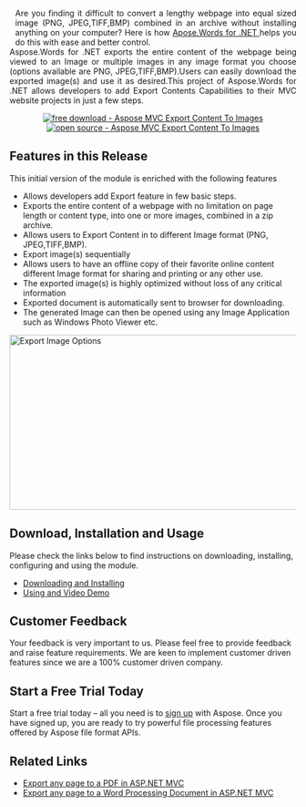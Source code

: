 <p style="text-align: justify;"><a href="http://www.aspose.com/.net/excel-component.aspx"><img style="margin-top: 0px; margin-right: 10px; float: left; margin-bottom: 57px;" title="Aspose.Cells for .NET logo" src="http://www.aspose.com/blogs/wp-content/uploads/2013/09/aspose-Words-for-net-e1378287014402.png" alt="" /></a>Are you finding it difficult to convert a lengthy webpage into equal sized image (PNG, JPEG,TIFF,BMP) combined in an archive without installing anything on your  computer? Here is how <a href="http://www.aspose.com/.net/word-component.aspx"> Apose.Words for .NET </a>helps you do this with ease and better control.<br /> Aspose.Words for .NET exports the entire content  of the webpage being viewed to an Image or multiple images in any image format you choose (options available are PNG, JPEG,TIFF,BMP).Users can easily download the exported image(s) and use it as desired.This project of Aspose.Words for .NET allows developers to add Export Contents Capabilities to their MVC website projects in just a few steps.</p>
<p style="text-align: center;"><a title="Free Download - Aspose Export webpage contents to image or image archive for ASP.NET MVC Using Aspose.Words for .NET" href="https://asposewordsnetmvc.codeplex.com/releases/view/620765"><img title="Free Download - 	Aspose MVC Export Content To Images " src="http://cdn.aspose.com/Images/marketplace/free-download-icon-aspose-mp.png" alt="free download - Aspose MVC Export Content To Images" /></a><a title="Open Source Aspose MVC Export Conetent To Images " href="https://asposewordsnetmvc.codeplex.com/SourceControl/latest"> <img title="Source Code - Aspose MVC Export Content To Images" src="http://cdn.aspose.com/Images/marketplace/open-source-icon-aspose-mp.png" alt="open source - Aspose MVC Export Content To Images" /></a></p>
<h2>Features in this Release</h2>
<p style="text-align: justify;">This initial version of the module is enriched with the following features</p>
<ul>
<li>Allows developers add Export feature in few basic steps.</li>
<li>Exports the entire content of a webpage with no limitation on page length or content type, into one or more images, combined in a zip archive.</li>
<li>Allows users to Export Content in to different Image format (PNG, JPEG,TIFF,BMP).</li>
<li>Export image(s) sequentially</li>
<li>Allows users to have an offline copy of their favorite online content different Image format for sharing and printing or any other use.</li>
<li>The exported image(s) is highly optimized without loss of any critical information</li>
<li>Exported document is automatically sent to browser for downloading.</li>
<li>The generated Image can then be opened using any Image Application such as Windows Photo Viewer etc.</li>
</ul>
<p style="text-align: justify;"><a href="http://www.aspose.com/blogs/wp-content/uploads/2016/03/Export-Image-Options.png"><img title="Export Image Options" src="http://www.aspose.com/blogs/wp-content/uploads/2016/03/Export-Image-Options.png" alt="Export Image Options" width="639" height="307" /></a></p>
<h2>Download, Installation and Usage</h2>
<p>Please check the links below to find instructions on downloading, installing, configuring and using the module.</p>
<ul>
<li><a href="http://www.aspose.com/docs/display/wordsnet/Export+webpage+contents+to+image+or+image+archive+Using+Aspose.Words+for+ASP.NET+MVC#ExportwebpagecontentstoimageorimagearchiveUsingAspose.WordsforASP.NETMVC-DownloadingandInstalling">Downloading and Installing </a></li>
<li><a href="http://www.aspose.com/docs/display/wordsnet/Export+webpage+contents+to+image+or+image+archive+Using+Aspose.Words+for+ASP.NET+MVC#ExportwebpagecontentstoimageorimagearchiveUsingAspose.WordsforASP.NETMVC-UsingandVideoDemo">Using and Video Demo</a></li>
</ul>
<h2>Customer Feedback</h2>
<p>Your feedback is very important to us. Please feel free to provide feedback and raise feature requirements. We are keen to implement customer driven features since we are a 100% customer driven company.</p>
<h2>Start a Free Trial Today</h2>
<p>Start a free trial today &ndash; all you need is to <a href="http://www.aspose.com/community/user/createuser.aspx"> sign up</a> with Aspose. Once you have signed up, you are ready to try powerful file processing features offered by Aspose file format APIs.</p>
<h2>Related Links</h2>
<ul>
<li><a href="http://www.aspose.com/blogs/aspose-products/aspose-words-product-family/archive/2016/02/03/export-any-page-to-a-pdf-or-any-word-processing-document-in-asp.net-mvc-using-aspose.words-for-.net.html" target="_blank">Export any page to a PDF in ASP.NET MVC</a></li>
<li><a href="http://www.aspose.com/blogs/aspose-products/aspose-words-product-family/archive/2015/12/31/export-any-page-to-a-word-processing-document-in-asp-net-mvc-using-aspose-words-fornet.html" target="_blank">Export any page to a Word Processing Document in ASP.NET MVC</a></li>
</ul>